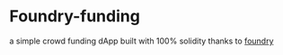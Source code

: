 # Foundry-funding

a simple crowd funding dApp built with 100% solidity thanks to [foundry](https://book.getfoundry.sh/)
